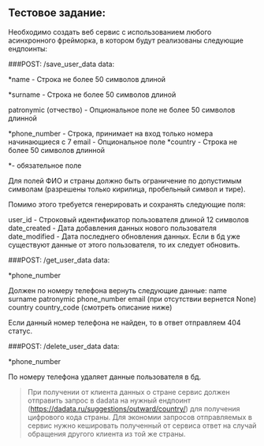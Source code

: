 ## Тестовое задание:
Необходимо создать веб сервис с использованием любого асинхронного фрейморка, в котором будут реализованы следующие ендпоинты:

###POST: /save_user_data
data:

*name - Строка не более 50 символов длиной

*surname - Строка не более 50 символов длиной

patronymic (отчество) - Опциональное поле не более 50 символов длинной

*phone_number - Строка, принимает на вход только номера начинающиеся с 7 email - Опциональное поле
*country - Строка не более 50 символов длинной

*- обязательное поле

Для полей ФИО и страны должно быть ограничение по допустимым символам (разрешены только кирилица, пробельный символ и тире).

Помимо этого требуется генерировать и сохранять следующие поля:

user_id - Строковый идентификатор пользователя длиной 12 символов date_created - Дата добавления данных нового пользователя date_modified - Дата последнего обновления данных.
Если в бд уже существуют данные от этого пользователя, то их следует обновить.

###POST: /get_user_data
data:

*phone_number

Должен по номеру телефона вернуть следующие данные: name
surname patronymic phone_number
email (при отсутствии вернется None) country
country_code (смотреть описание ниже)

Если данный номер телефона не найден, то в ответ отправляем 404 статус.

###POST: /delete_user_data
data:

*phone_number

По номеру телефона удаляет данные пользователя в бд.

>При получении от клиента данных о стране сервис должен отправить запрос в dadata на нужный ендпоинт (https://dadata.ru/suggestions/outward/country/) для получения цифрового кода страны. Для экономии запросов отправляемых в сервис нужно кешировать полученный от сервиса ответ на случай обращения другого клиента из той же страны.
